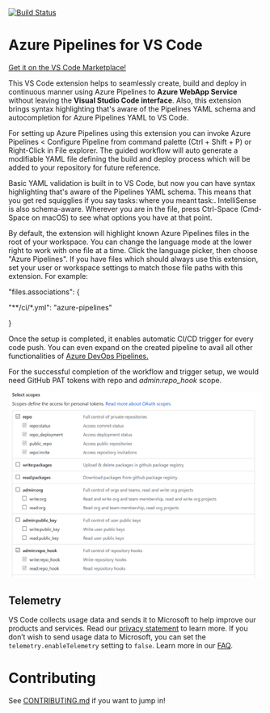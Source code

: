 [![Build Status](https://dev.azure.com/ms/azure-pipelines-vscode/_apis/build/status/CI-and-PR)](https://dev.azure.com/ms/azure-pipelines-vscode/_build/latest?definitionId=11)

# Azure Pipelines for VS Code

[Get it on the VS Code Marketplace!](https://marketplace.visualstudio.com/items?itemName=ms-azure-devops.azure-pipelines)

This VS Code extension helps to seamlessly create, build and deploy in continuous manner using Azure Pipelines to **Azure WebApp Service** without leaving the **Visual Studio Code interface**. Also, this extension brings syntax highlighting that's aware of the Pipelines YAML schema and autocompletion for Azure Pipelines YAML to VS Code.

For setting up Azure Pipelines using this extension you can invoke Azure Pipelines < Configure Pipeline from command palette (Ctrl +  Shift + P) or Right-Click in File explorer.  The guided workflow will auto generate a modifiable YAML file defining the build and deploy process which will be added to your repository for future reference.

Basic YAML validation is built in to VS Code, but now you can have syntax highlighting that's aware of the Pipelines YAML schema. This means that you get red squigglies if you say tasks: where you meant task:. IntelliSense is also schema-aware. Wherever you are in the file, press Ctrl-Space (Cmd-Space on macOS) to see what options you have at that point.

By default, the extension will highlight known Azure Pipelines files in the root of your workspace. You can change the language mode at the lower right to work with one file at a time. Click the language picker, then choose "Azure Pipelines". If you have files which should always use this extension, set your user or workspace settings to match those file paths with this extension. For example:

"files.associations": {

  "**/ci/*.yml": "azure-pipelines"

}

Once the setup is completed, it enables automatic CI/CD trigger for every code push. You can even expand on the created pipeline to avail all other functionalities of [Azure DevOps Pipelines.](https://azure.microsoft.com/en-us/services/devops/pipelines/?nav=min)

For the successful completion of the workflow and trigger setup, we would need GitHub PAT tokens with repo and *admin:repo_hook* scope.

![GitHub PAT scope](resources/gitHubPatScope.png)

## Telemetry

VS Code collects usage data and sends it to Microsoft to help improve our products and services. Read our [privacy statement](https://go.microsoft.com/fwlink/?LinkID=528096&clcid=0x409) to learn more. If you don’t wish to send usage data to Microsoft, you can set the `telemetry.enableTelemetry` setting to `false`. Learn more in our [FAQ](https://code.visualstudio.com/docs/supporting/faq#_how-to-disable-telemetry-reporting).

# Contributing

See [CONTRIBUTING.md](CONTRIBUTING.md) if you want to jump in!
